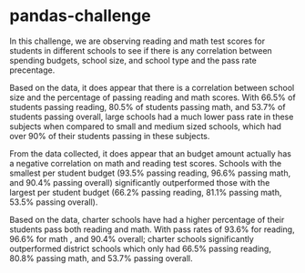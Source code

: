 # pandas-challenge
In this challenge, we are observing reading and math test scores for students in different schools to see if there is any correlation between spending budgets, school size, and school type and the pass rate precentage.

Based on the data, it does appear that there is a correlation between school size and the percentage of passing reading and math scores. With 66.5% of students passing reading, 80.5% of students passing math, and 53.7% of students passing overall, large schools had a much lower pass rate in these subjects when compared to small and medium sized schools, which had over 90% of their students passing in these subjects.

From the data collected, it does appear that an budget amount actually has a negative correlation on math and reading test scores. Schools with the smallest per student budget (93.5% passing reading, 96.6% passing math, and 90.4% passing overall) significantly outperformed those with the largest per student budget (66.2% passing reading, 81.1% passing math, 53.5% passing overall).

Based on the data, charter schools have had a higher percentage of their students pass both reading and math. With pass rates of 93.6% for reading, 96.6% for math , and 90.4% overall; charter schools significantly outperformed district schools which only had 66.5% passing reading, 80.8% passing math, and 53.7% passing overall.
